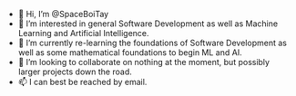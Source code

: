 - 👋 Hi, I’m @SpaceBoiTay
- 👀 I’m interested in general Software Development as well as Machine Learning and Artificial Intelligence.
- 🌱 I’m currently re-learning the foundations of Software Development as well as some mathematical foundations to begin ML and AI.
- 💞️ I’m looking to collaborate on nothing at the moment, but possibly larger projects down the road.
- 📫 I can best be reached by email.

<!---
SpaceBoiTay/SpaceBoiTay is a ✨ special ✨ repository because its `README.md` (this file) appears on your GitHub profile.
You can click the Preview link to take a look at your changes.
--->
